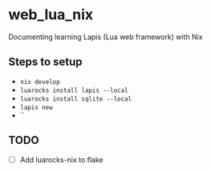 # web_lua_nix

Documenting learning Lapis (Lua web framework) with Nix

## Steps to setup

- `nix develop`
- `luarocks install lapis --local`
- `luarocks install sqlite --local`
- `lapis new`
- ``

## TODO

- [ ] Add luarocks-nix to flake
